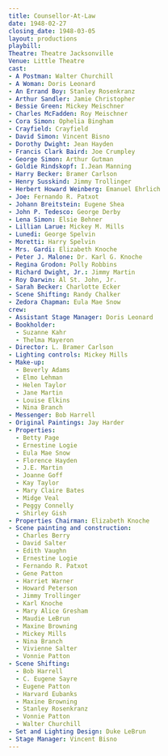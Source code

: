 ```yaml
---
title: Counsellor-At-Law
date: 1948-02-27
closing_date: 1948-03-05
layout: productions
playbill:
Theatre: Theatre Jacksonville
Venue: Little Theatre
cast:
- A Postman: Walter Churchill
- A Woman: Doris Leonard
- An Errand Boy: Stanley Rosenkranz
- Arthur Sandler: Jamie Christopher
- Bessie Green: Mickey Meischner
- Charles McFadden: Roy Meischner
- Cora Simon: Ophelia Bingham
- Crayfield: Crayfield
- David Simon: Vincent Bisno
- Dorothy Dwight: Jean Hayden
- Francis Clark Baird: Joe Crumpley
- George Simon: Arthur Gutman
- Goldie Rindskopf: I.Jean Manning
- Harry Becker: Bramer Carlson
- Henry Susskind: Jimmy Trollinger
- Herbert Howard Weinberg: Emanuel Ehrlich
- Joe: Fernando R. Patxot
- Johann Breitstein: Eugene Shea
- John P. Tedesco: George Derby
- Lena Simon: Elsie Behner
- Lillian Larue: Mickey M. Mills
- Lunedi: George Spelvin
- Moretti: Harry Spelvin
- Mrs. Gardi: Elizabeth Knoche
- Peter J. Malone: Dr. Karl G. Knoche
- Regina Grodon: Polly Robbins
- Richard Dwight, Jr.: Jimmy Martin
- Roy Darwin: Al St. John, Jr.
- Sarah Becker: Charlotte Ecker
- Scene Shifting: Randy Chalker
- Zedora Chapman: Eula Mae Snow
crew:
- Assistant Stage Manager: Doris Leonard
- Bookholder:
  - Suzanne Kahr
  - Thelma Mayeron
- Director: L. Bramer Carlson
- Lighting controls: Mickey Mills
- Make-up:
  - Beverly Adams
  - Elmo Lehman
  - Helen Taylor
  - Jane Martin
  - Louise Elkins
  - Nina Branch
- Messenger: Bob Harrell
- Original Paintings: Jay Harder
- Properties:
  - Betty Page
  - Ernestine Logie
  - Eula Mae Snow
  - Florence Hayden
  - J.E. Martin
  - Joanne Goff
  - Kay Taylor
  - Mary Claire Bates
  - Midge Veal
  - Peggy Connelly
  - Shirley Gish
- Properties Chairman: Elizabeth Knoche
- Scene painting and construction:
  - Charles Berry
  - David Salter
  - Edith Vaughn
  - Ernestine Logie
  - Fernando R. Patxot
  - Gene Patton
  - Harriet Warner
  - Howard Peterson
  - Jimmy Trollinger
  - Karl Knoche
  - Mary Alice Gresham
  - Maudie LeBrun
  - Maxine Browning
  - Mickey Mills
  - Nina Branch
  - Vivienne Salter
  - Vonnie Patton
- Scene Shifting:
  - Bob Harrell
  - C. Eugene Sayre
  - Eugene Patton
  - Harvard Eubanks
  - Maxine Browning
  - Stanley Rosenkranz
  - Vonnie Patton
  - Walter Churchill
- Set and Lighting Design: Duke LeBrun
- Stage Manager: Vincent Bisno
---
```


